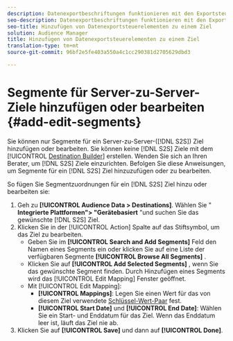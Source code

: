```yaml
---
description: Datenexportbeschriftungen funktionieren mit den Exportsteuerelementen, die Sie in einer Datenquelle festlegen. Datenexportbeschriftungen verhindern, dass Sie eingeschränkte Eigenschaften zu einem Segment hinzufügen und Segmentdaten an ein Ziel senden. Sie können mehrere Exportbeschriftungen für ein neues oder vorhandenes Cookie- oder URL-Ziel festlegen.
seo-description: Datenexportbeschriftungen funktionieren mit den Exportsteuerelementen, die Sie in einer Datenquelle festlegen. Datenexportbeschriftungen verhindern, dass Sie eingeschränkte Eigenschaften zu einem Segment hinzufügen und Segmentdaten an ein Ziel senden. Sie können mehrere Exportbeschriftungen für ein neues oder vorhandenes Cookie- oder URL-Ziel festlegen.
seo-title: Hinzufügen von Datenexportsteuerelementen zu einem Ziel
solution: Audience Manager
title: Hinzufügen von Datenexportsteuerelementen zu einem Ziel
translation-type: tm+mt
source-git-commit: 96bf2e5fe403a550a4c1cc290381d2705629dbd3

---
```



# Segmente für Server-zu-Server-Ziele hinzufügen oder bearbeiten {#add-edit-segments}

Sie können nur Segmente für ein Server-zu-Server-([!DNL S2S]) Ziel hinzufügen oder bearbeiten. Sie können keine [!DNL S2S] Ziele mit dem [!UICONTROL [Destination Builder](/help/using/features/destinations/destination-builder.md)] erstellen. Wenden Sie sich an Ihren Berater, um [!DNL S2S] Ziele einzurichten. Befolgen Sie diese Anweisungen, um Segmente für ein [!DNL S2S] Ziel hinzuzufügen oder zu bearbeiten.

<!-- destination-s2s-edit.xml -->

So fügen Sie Segmentzuordnungen für ein [!DNL S2S] Ziel hinzu oder bearbeiten sie:

1. Geh zu **[!UICONTROL Audience Data > Destinations]**. Wählen Sie " **Integrierte Plattformen"&gt; "Gerätebasiert** "und suchen Sie das gewünschte [!DNL S2S] Ziel.
2. Klicken Sie in der [!UICONTROL Action] Spalte auf das Stiftsymbol, um das Ziel zu bearbeiten.
   * Geben Sie im **[!UICONTROL Search and Add Segments]** Feld den Namen eines Segments ein oder klicken Sie auf eine Liste der verfügbaren Segmente **[!UICONTROL Browse All Segments]** .
   * Klicken Sie auf **[!UICONTROL Add Selected Segments]** , wenn Sie das gewünschte Segment finden. Durch Hinzufügen eines Segments wird das [!UICONTROL Edit Mapping] Fenster geöffnet.
   * Mit [!UICONTROL Edit Mapping]:
      * **[!UICONTROL Mappings]**: Legen Sie einen Wert für das von diesem Ziel verwendete [Schlüssel-Wert-Paar](../../features/destinations/key-value-pairs.md) fest.
      * **[!UICONTROL Start Date]** und **[!UICONTROL End Date]**: Wählen Sie ein Start- und Enddatum für das Ziel. Wenn das Enddatum leer ist, läuft das Ziel nie ab.
3. Klicken Sie auf **[!UICONTROL Save]** und dann auf **[!UICONTROL Done]**.